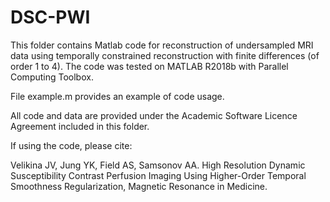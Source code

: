 # DSC-PWI
This folder contains Matlab code for reconstruction of undersampled MRI data using temporally constrained reconstruction with finite differences (of order 1 to 4). The code was tested on MATLAB R2018b with Parallel Computing Toolbox.

File example.m provides an example of code usage.

All code and data are provided under the Academic Software Licence Agreement included in this folder.

If using the code, please cite:

Velikina JV, Jung YK, Field AS, Samsonov AA. High Resolution Dynamic Susceptibility Contrast Perfusion Imaging Using Higher-Order Temporal Smoothness Regularization, Magnetic Resonance in Medicine. 
